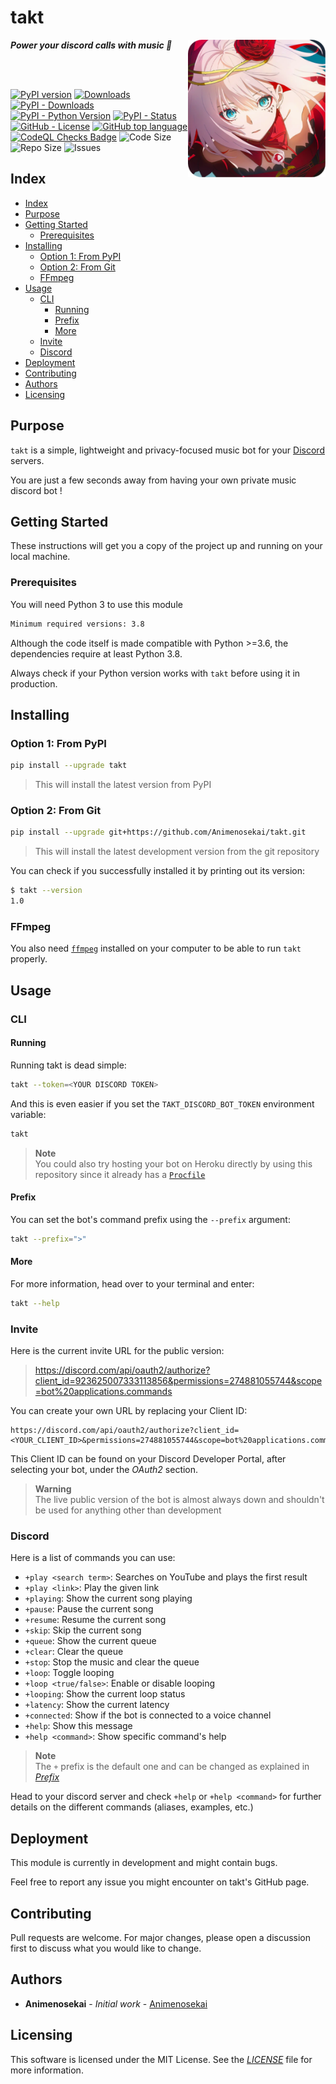 # takt

<img align="right" src="./assets/icon_cosette.png" height="220px">

***Power your discord calls with music 🎐***

<br>
<br>

[![PyPI version](https://badge.fury.io/py/takt.svg)](https://pypi.org/project/takt/)
[![Downloads](https://static.pepy.tech/personalized-badge/takt?period=total&units=international_system&left_color=grey&right_color=blue&left_text=Total%20Downloads)](https://pepy.tech/project/takt)
[![PyPI - Downloads](https://img.shields.io/pypi/dm/takt)](https://pypistats.org/packages/takt)
[![PyPI - Python Version](https://img.shields.io/pypi/pyversions/takt)](https://pypi.org/project/takt/)
[![PyPI - Status](https://img.shields.io/pypi/status/takt)](https://pypi.org/project/takt/)
[![GitHub - License](https://img.shields.io/github/license/Animenosekai/takt)](https://github.com/Animenosekai/takt/blob/master/LICENSE)
[![GitHub top language](https://img.shields.io/github/languages/top/Animenosekai/takt)](https://github.com/Animenosekai/takt)
[![CodeQL Checks Badge](https://github.com/Animenosekai/takt/actions/workflows/codeql-analysis.yml/badge.svg)](https://github.com/Animenosekai/takt/actions/workflows/codeql-analysis.yml)
![Code Size](https://img.shields.io/github/languages/code-size/Animenosekai/takt)
![Repo Size](https://img.shields.io/github/repo-size/Animenosekai/takt)
![Issues](https://img.shields.io/github/issues/Animenosekai/takt)

## Index

- [Index](#index)
- [Purpose](#purpose)
- [Getting Started](#getting-started)
  - [Prerequisites](#prerequisites)
- [Installing](#installing)
  - [Option 1: From PyPI](#option-1-from-pypi)
  - [Option 2: From Git](#option-2-from-git)
  - [FFmpeg](#ffmpeg)
- [Usage](#usage)
  - [CLI](#cli)
    - [Running](#running)
    - [Prefix](#prefix)
    - [More](#more)
  - [Invite](#invite)
  - [Discord](#discord)
- [Deployment](#deployment)
- [Contributing](#contributing)
- [Authors](#authors)
- [Licensing](#licensing)

## Purpose

`takt` is a simple, lightweight and privacy-focused music bot for your [Discord](http://discord.com) servers.

You are just a few seconds away from having your own private music discord bot !

## Getting Started

These instructions will get you a copy of the project up and running on your local machine.

### Prerequisites

You will need Python 3 to use this module

```bash
Minimum required versions: 3.8
```

Although the code itself is made compatible with Python >=3.6, the dependencies require at least Python 3.8.

Always check if your Python version works with `takt` before using it in production.

## Installing

### Option 1: From PyPI

```bash
pip install --upgrade takt
```

> This will install the latest version from PyPI

### Option 2: From Git

```bash
pip install --upgrade git+https://github.com/Animenosekai/takt.git
```

> This will install the latest development version from the git repository

You can check if you successfully installed it by printing out its version:

```bash
$ takt --version
1.0
```

### FFmpeg

You also need [`ffmpeg`](http://ffmpeg.org) installed on your computer to be able to run `takt` properly.

## Usage

### CLI

#### Running

Running takt is dead simple:

```bash
takt --token=<YOUR DISCORD TOKEN>
```

And this is even easier if you set the `TAKT_DISCORD_BOT_TOKEN` environment variable:

```bash
takt
```

> **Note**  
> You could also try hosting your bot on Heroku directly by using this repository since it already has a [`Procfile`](https://github.com/Animenosekai/takt/blob/main/Procfile)

#### Prefix

You can set the bot's command prefix using the `--prefix` argument:

```bash
takt --prefix=">"
```

#### More

For more information, head over to your terminal and enter:

```bash
takt --help
```

### Invite

Here is the current invite URL for the public version:

> <https://discord.com/api/oauth2/authorize?client_id=923625007333113856&permissions=274881055744&scope=bot%20applications.commands>

You can create your own URL by replacing your Client ID:

```http
https://discord.com/api/oauth2/authorize?client_id=<YOUR_CLIENT_ID>&permissions=274881055744&scope=bot%20applications.commands
```

This Client ID can be found on your Discord Developer Portal, after selecting your bot, under the *OAuth2* section.

> **Warning**  
> The live public version of the bot is almost always down and shouldn't be used for anything other than development

### Discord

Here is a list of commands you can use:

- `+play <search term>`: Searches on YouTube and plays the first result
- `+play <link>`: Play the given link
- `+playing`: Show the current song playing
- `+pause`: Pause the current song
- `+resume`: Resume the current song
- `+skip`: Skip the current song
- `+queue`: Show the current queue
- `+clear`: Clear the queue
- `+stop`: Stop the music and clear the queue
- `+loop`: Toggle looping
- `+loop <true/false>`: Enable or disable looping
- `+looping`: Show the current loop status
- `+latency`: Show the current latency
- `+connected`: Show if the bot is connected to a voice channel
- `+help`: Show this message
- `+help <command>`: Show specific command's help

> **Note**  
> The `+` prefix is the default one and can be changed as explained in [*Prefix*](#prefix)

Head to your discord server and check `+help` or `+help <command>` for further details on the different commands (aliases, examples, etc.)

## Deployment

This module is currently in development and might contain bugs.

Feel free to report any issue you might encounter on takt's GitHub page.

## Contributing

Pull requests are welcome. For major changes, please open a discussion first to discuss what you would like to change.

## Authors

- **Animenosekai** - *Initial work* - [Animenosekai](https://github.com/Animenosekai)

## Licensing

This software is licensed under the MIT License. See the [*LICENSE*](./LICENSE) file for more information.
